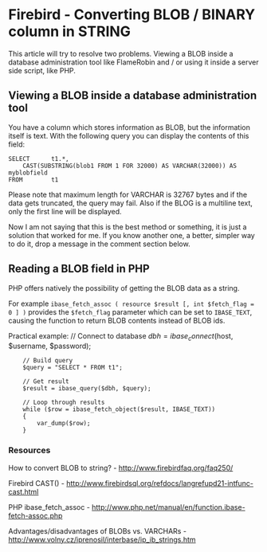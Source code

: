 # Firebird - Converting BLOB / BINARY column in STRING #

This article will try to resolve two problems. Viewing a BLOB inside a database administration tool like FlameRobin and / or using it inside a server side script, like PHP.

<!--BREAK-->

## Viewing a BLOB inside a database administration tool ##

You have a column which stores information as BLOB, but the information itself is text. With the following query you can display the contents of this field:

    SELECT      t1.*, 
  		CAST(SUBSTRING(blob1 FROM 1 FOR 32000) AS VARCHAR(32000)) AS myblobfield 
    FROM        t1

Please note that maximum length for VARCHAR is 32767 bytes and if the data gets truncated, the query may fail. Also if the BLOG is a multiline text, only the first line will be displayed.

Now I am not saying that this is the best method or something, it is just a solution that worked for me. If you know another one, a better, simpler way to do it, drop a message in the comment section below.

## Reading a BLOB field in PHP ##

PHP offers natively the possibility of getting the BLOB data as a string. 

For example `ibase_fetch_assoc ( resource $result [, int $fetch_flag = 0 ] )`  provides the `$fetch_flag` parameter which can be set to `IBASE_TEXT`, causing the function to return BLOB contents instead of BLOB ids.

Practical example:
		// Connect to database
		$dbh = ibase_connect($host, $username, $password);
		
		// Build query
		$query = "SELECT * FROM t1";
		
		// Get result
		$result = ibase_query($dbh, $query);
				
		// Loop through results
		while ($row = ibase_fetch_object($result, IBASE_TEXT)) 
		{
			var_dump($row);
		}

### Resources ###

How to convert BLOB to string? - http://www.firebirdfaq.org/faq250/

Firebird CAST() - http://www.firebirdsql.org/refdocs/langrefupd21-intfunc-cast.html

PHP ibase_fetch_assoc - http://www.php.net/manual/en/function.ibase-fetch-assoc.php

Advantages/disadvantages of BLOBs vs. VARCHARs - http://www.volny.cz/iprenosil/interbase/ip_ib_strings.htm
